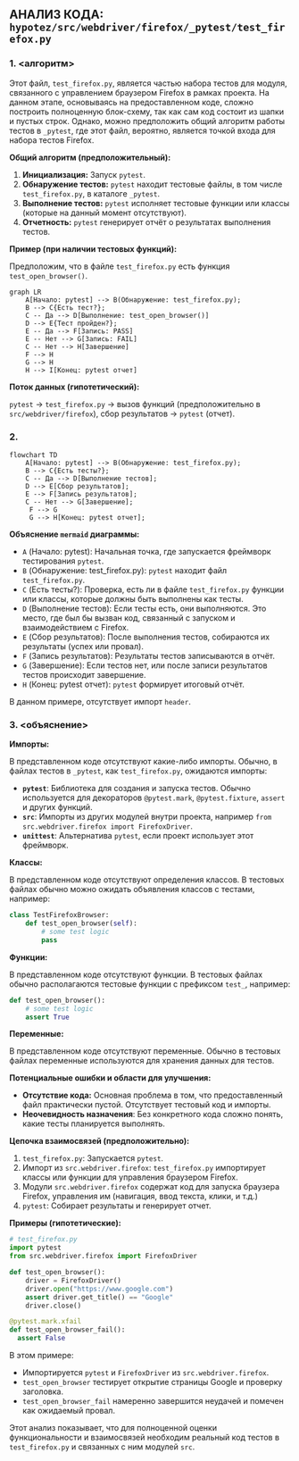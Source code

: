 ## АНАЛИЗ КОДА: `hypotez/src/webdriver/firefox/_pytest/test_firefox.py`

### 1. <алгоритм>

Этот файл, `test_firefox.py`,  является частью набора тестов для модуля, связанного с управлением браузером Firefox в рамках проекта. На данном этапе, основываясь на предоставленном коде, сложно построить полноценную блок-схему, так как сам код состоит из шапки и пустых строк. Однако, можно предположить общий алгоритм работы тестов в `_pytest`, где этот файл, вероятно, является точкой входа для набора тестов Firefox.

**Общий алгоритм (предположительный):**

1.  **Инициализация:** Запуск `pytest`.
2.  **Обнаружение тестов:** `pytest` находит тестовые файлы, в том числе `test_firefox.py`, в каталоге `_pytest`.
3.  **Выполнение тестов:** `pytest` исполняет тестовые функции или классы (которые на данный момент отсутствуют).
4.  **Отчетность:** `pytest` генерирует отчёт о результатах выполнения тестов.

**Пример (при наличии тестовых функций):**

Предположим, что в файле `test_firefox.py` есть функция `test_open_browser()`.

```
graph LR
    A[Начало: pytest] --> B(Обнаружение: test_firefox.py);
    B --> C{Есть тест?};
    C -- Да --> D[Выполнение: test_open_browser()]
    D --> E{Тест пройден?};
    E -- Да --> F[Запись: PASS]
    E -- Нет --> G[Запись: FAIL]
    C -- Нет --> H[Завершение]
    F --> H
    G --> H
    H --> I[Конец: pytest отчет]
```

**Поток данных (гипотетический):**

`pytest` -> `test_firefox.py` -> вызов функций (предположительно в `src/webdriver/firefox`), сбор результатов ->  `pytest` (отчет).

### 2. <mermaid>

```mermaid
flowchart TD
    A[Начало: pytest] --> B(Обнаружение: test_firefox.py);
    B --> C{Есть тесты?};
    C -- Да --> D[Выполнение тестов];
    D --> E[Сбор результатов];
    E --> F[Запись результатов];
    C -- Нет --> G[Завершение];
     F --> G
     G --> H[Конец: pytest отчет];
```

**Объяснение `mermaid` диаграммы:**
-   `A` (Начало: pytest): Начальная точка, где запускается фреймворк тестирования `pytest`.
-   `B` (Обнаружение: test_firefox.py): `pytest` находит файл `test_firefox.py`.
-   `C` (Есть тесты?): Проверка, есть ли в файле `test_firefox.py` функции или классы, которые должны быть выполнены как тесты.
-   `D` (Выполнение тестов): Если тесты есть, они выполняются. Это место, где был бы вызван код, связанный с запуском и взаимодействием с Firefox.
-  `E` (Сбор результатов): После выполнения тестов, собираются их результаты (успех или провал).
-  `F` (Запись результатов): Результаты тестов записываются в отчёт.
-  `G` (Завершение): Если тестов нет, или после записи результатов тестов происходит завершение.
-  `H` (Конец: pytest отчет): `pytest` формирует итоговый отчёт.

В данном примере, отсутствует импорт `header`.

### 3. <объяснение>

**Импорты:**

В представленном коде отсутствуют какие-либо импорты. Обычно, в файлах тестов в `_pytest`, как `test_firefox.py`, ожидаются импорты:
*   **`pytest`**:  Библиотека для создания и запуска тестов. Обычно используется для декораторов `@pytest.mark`, `@pytest.fixture`,  `assert` и других функций.
*   **`src`**: Импорты из других модулей внутри проекта, например `from src.webdriver.firefox import FirefoxDriver`.
*   **`unittest`**: Альтернатива `pytest`,  если проект использует этот фреймворк.

**Классы:**

В представленном коде отсутствуют определения классов. В тестовых файлах обычно можно ожидать объявления классов с тестами, например:

```python
class TestFirefoxBrowser:
    def test_open_browser(self):
        # some test logic
        pass
```

**Функции:**

В представленном коде отсутствуют функции. В тестовых файлах обычно располагаются тестовые функции с префиксом `test_`, например:

```python
def test_open_browser():
    # some test logic
    assert True
```

**Переменные:**

В представленном коде отсутствуют переменные. Обычно в тестовых файлах переменные используются для хранения данных для тестов.

**Потенциальные ошибки и области для улучшения:**

*   **Отсутствие кода:** Основная проблема в том, что предоставленный файл практически пустой. Отсутствует тестовый код и импорты.
*   **Неочевидность назначения**: Без конкретного кода сложно понять, какие тесты планируется выполнять.

**Цепочка взаимосвязей (предположительно):**

1.  `test_firefox.py`: Запускается `pytest`.
2.  Импорт из `src.webdriver.firefox`:  `test_firefox.py`  импортирует классы или функции для управления браузером Firefox.
3.  Модули `src.webdriver.firefox` содержат код для запуска браузера Firefox, управления им (навигация, ввод текста, клики, и т.д.)
4.  `pytest`:  Собирает результаты и генерирует отчет.

**Примеры (гипотетические):**

```python
# test_firefox.py
import pytest
from src.webdriver.firefox import FirefoxDriver

def test_open_browser():
    driver = FirefoxDriver()
    driver.open("https://www.google.com")
    assert driver.get_title() == "Google"
    driver.close()

@pytest.mark.xfail
def test_open_browser_fail():
  assert False
```

В этом примере:
-   Импортируется `pytest` и `FirefoxDriver` из `src.webdriver.firefox`.
-   `test_open_browser` тестирует открытие страницы Google и проверку заголовка.
-   `test_open_browser_fail` намеренно завершится неудачей и помечен как ожидаемый провал.

Этот анализ показывает, что для полноценной оценки функциональности и взаимосвязей необходим реальный код тестов в `test_firefox.py` и связанных с ним модулей `src`.